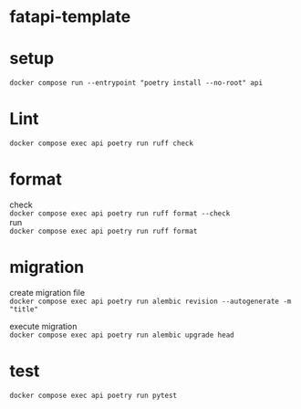 # fatapi-template
# setup
`docker compose run --entrypoint "poetry install --no-root" api`

# Lint
`docker compose exec api poetry run ruff check`

# format
check  
`docker compose exec api poetry run ruff format --check`  
run  
`docker compose exec api poetry run ruff format`  

# migration
create migration file  
`docker compose exec api poetry run alembic revision --autogenerate -m "title"`  
  
execute migration  
`docker compose exec api poetry run alembic upgrade head`  

# test
`docker compose exec api poetry run pytest`